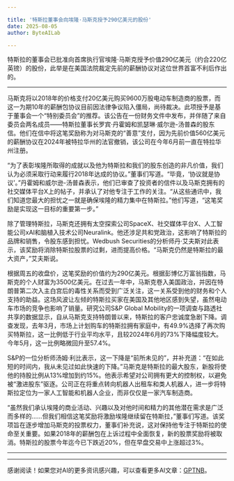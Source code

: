 ```yaml
---

title: '特斯拉董事会向埃隆·马斯克授予290亿美元的股份'
date: 2025-08-05
author: ByteAILab

---
```


特斯拉的董事会已批准向首席执行官埃隆·马斯克授予价值290亿美元（约合220亿英镑）的股份，此举是在美国法院裁定先前的薪酬协议对这位世界首富不利后作出的。

---
马斯克将以2018年的价格支付20亿美元购买9600万股电动车制造商的股票，而这一为期10年的薪酬包协议目前因法律争议陷入僵局，尚待裁决。此项授予是基于董事会一个“特别委员会”的推荐。该公告在一份财务文件中发布，并伴随了来自委员会两名成员——特斯拉董事长罗宾·丹霍姆和凯瑟琳·威尔逊-汤普森的股东信。他们在信中将这笔奖励称为对马斯克的“善意”支付，因为先前价值560亿美元的薪酬协议在2024年被特拉华州的法官撤销，该公司在今年6月前一直在特拉华州注册。

“为了表彰埃隆所取得的成就以及他为特斯拉和我们的股东创造的非凡价值，我们认为必须采取行动来履行2018年达成的协议。”董事们写道。“毕竟，‘协议就是协议’。”丹霍姆和威尔逊-汤普森表示，他们已审查了投资者的信件以及马斯克拥有的社交媒体平台X上的帖子，并承认了对他专注于工作的关注。“从这些通讯中，我们知道您最大的担忧之一就是确保埃隆的精力集中在特斯拉。”他们写道，“这笔奖励是实现这一目标的重要第一步。”

除了管理特斯拉，马斯克还拥有太空探索公司SpaceX、社交媒体平台X、人工智能公司xAI和脑植入技术公司Neuralink。他还涉足共和党政治，这影响了特斯拉的品牌和销售，令股东感到担忧。Wedbush Securities的分析师丹·艾夫斯对此表示，该奖励将消除特斯拉股票的过剩，进而提高价格。“马斯克仍然是特斯拉的最大资产，”艾夫斯说。

根据周五的收盘价，这笔奖励的价值约为290亿美元。根据彭博亿万富翁指数，马斯克的个人财富为3500亿美元。在过去一年中，马斯克卷入美国政治，并因在特朗普第二次入主白宫后的毒性关系而受到广泛关注，这一关系受到他的财务和个人支持的助益。这场风波让左倾的特斯拉买家在美国及其他地区感到失望，虽然电动车市场的竞争也影响了销量。研究公司S&P Global Mobility的一项调查与路透社共享的数据显示，自从马斯克支持特朗普以来，特斯拉的客户忠诚度急剧下降。调查发现，去年3月，市场上计划购车的特斯拉拥有家庭中，有49.9%选择了再次购买特斯拉，这一比例低于行业平均水平，且较2024年6月的73%下降幅度较大。今年5月，这一比例略微回升至57.4%。

S&P的一位分析师汤姆·利比表示，这一下降是“前所未见的”，并补充道：“在如此短的时间内，我从未见过如此快速的下降。”马斯克是特斯拉的最大股东，新股将使他的持股比例从13%增加到约15%。他表示希望对公司拥有更大的控制权，以避免被“激进股东”驱逐。公司正在将重点转向机器人出租车和类人机器人，进一步将特斯拉定位为一家人工智能和机器人企业，而非仅仅是一家汽车制造商。

“虽然我们承认埃隆的商业活动、兴趣以及对他时间和精力的其他潜在需求是广泛而多样的……但我们相信这笔奖励将激励埃隆继续留在特斯拉，”董事们写道。该奖项旨在逐步增加马斯克的投票权力，董事们补充说，这对保持他专注于特斯拉的使命至关重要。如果2018年的薪酬包在上诉过程中全面恢复，新的股票奖励将被取消。特斯拉的股票今年迄今已下跌近20%，但在早盘交易中上涨超过3%。

---
---
感谢阅读！如果您对AI的更多资讯感兴趣，可以查看更多AI文章：[GPTNB](https://gptnb.com)。